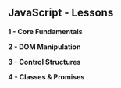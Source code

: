 ## JavaScript - Lessons

**1 - Core Fundamentals**

**2 - DOM Manipulation**

**3 - Control Structures**

**4 - Classes & Promises**

